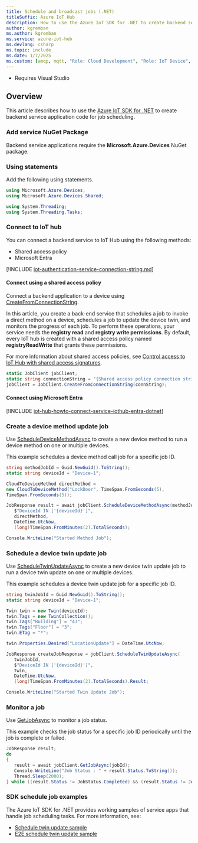 ```yaml
---
title: Schedule and broadcast jobs (.NET)
titleSuffix: Azure IoT Hub
description: How to use the Azure IoT SDK for .NET to create backend service application code for job scheduling.
author: kgremban
ms.author: kgremban
ms.service: azure-iot-hub
ms.devlang: csharp
ms.topic: include
ms.date: 1/7/2025
ms.custom: [amqp, mqtt, "Role: Cloud Development", "Role: IoT Device", devx-track-csharp, devx-track-dotnet]
---
```


  * Requires Visual Studio

## Overview

This article describes how to use the [Azure IoT SDK for .NET](https://github.com/Azure/azure-iot-sdk-csharp/blob/main/readme.md) to create backend service application code for job scheduling.

### Add service NuGet Package

Backend service applications require the **Microsoft.Azure.Devices** NuGet package.

### Using statements

Add the following using statements.

```csharp
using Microsoft.Azure.Devices;
using Microsoft.Azure.Devices.Shared;

using System.Threading;
using System.Threading.Tasks;
```

### Connect to IoT hub

You can connect a backend service to IoT Hub using the following methods:

* Shared access policy
* Microsoft Entra

[!INCLUDE [iot-authentication-service-connection-string.md](iot-authentication-service-connection-string.md)]

#### Connect using a shared access policy

Connect a backend application to a device using [CreateFromConnectionString](/dotnet/api/microsoft.azure.devices.jobclient.createfromconnectionstring).

In this article, you create a back-end service that schedules a job to invoke a direct method on a device, schedules a job to update the device twin, and monitors the progress of each job. To perform these operations, your service needs the **registry read** and **registry write permissions**. By default, every IoT hub is created with a shared access policy named **registryReadWrite** that grants these permissions.

For more information about shared access policies, see [Control access to IoT Hub with shared access signatures](/azure/iot-hub/authenticate-authorize-sas).

```csharp
static JobClient jobClient;
static string connectionString = "{Shared access policy connection string}";
jobClient = JobClient.CreateFromConnectionString(connString);
```

#### Connect using Microsoft Entra

[!INCLUDE [iot-hub-howto-connect-service-iothub-entra-dotnet](iot-hub-howto-connect-service-iothub-entra-dotnet.md)]

### Create a device method update job

Use [ScheduleDeviceMethodAsync](/dotnet/api/microsoft.azure.devices.jobclient.scheduledevicemethodasync) to create a new device method to run a device method on one or multiple devices.

This example schedules a device method call job for a specific job ID.

```csharp
string methodJobId = Guid.NewGuid().ToString();
static string deviceId = "Device-1";

CloudToDeviceMethod directMethod = 
new CloudToDeviceMethod("LockDoor", TimeSpan.FromSeconds(5), 
TimeSpan.FromSeconds(5));

JobResponse result = await jobClient.ScheduleDeviceMethodAsync(methodJobId,
   $"DeviceId IN ['{deviceId}']",
   directMethod,
   DateTime.UtcNow,
   (long)TimeSpan.FromMinutes(2).TotalSeconds);

Console.WriteLine("Started Method Job");
```

### Schedule a device twin update job

Use [ScheduleTwinUpdateAsync](/dotnet/api/microsoft.azure.devices.jobclient.scheduledevicemethodasync) to create a new device twin update job to run a device twin update on one or multiple devices.

This example schedules a device twin update job for a specific job ID.

```csharp
string twinJobId = Guid.NewGuid().ToString();
static string deviceId = "Device-1";

Twin twin = new Twin(deviceId);
twin.Tags = new TwinCollection();
twin.Tags["Building"] = "43";
twin.Tags["Floor"] = "3";
twin.ETag = "*";

twin.Properties.Desired["LocationUpdate"] = DateTime.UtcNow;

JobResponse createJobResponse = jobClient.ScheduleTwinUpdateAsync(
   twinJobId,
   $"DeviceId IN ['{deviceId}']", 
   twin, 
   DateTime.UtcNow, 
   (long)TimeSpan.FromMinutes(2).TotalSeconds).Result;

Console.WriteLine("Started Twin Update Job");
```

### Monitor a job

Use [GetJobAsync](/dotnet/api/microsoft.azure.devices.jobclient.getjobasync?#microsoft-azure-devices-jobclient-getjobasync(system-string)) to monitor a job status.

This example checks the job status for a specific job ID periodically until the job is complete or failed.

```csharp
JobResponse result;
do
{
   result = await jobClient.GetJobAsync(jobId);
   Console.WriteLine("Job Status : " + result.Status.ToString());
   Thread.Sleep(2000);
} while ((result.Status != JobStatus.Completed) && (result.Status != JobStatus.Failed));
```

### SDK schedule job examples

The Azure IoT SDK for .NET provides working samples of service apps that handle job scheduling tasks. For more information, see:

* [Schedule twin update sample](https://github.com/Azure/azure-iot-sdk-csharp/blob/main/iothub/service/samples/getting%20started/JobsSample/JobsSample.cs)
* [E2E schedule twin update sample](https://github.com/Azure/azure-iot-sdk-csharp/blob/86065001a92fedb42877722c6a57ae37e45eed30/e2e/test/iothub/service/IoTHubCertificateValidationE2ETest.cs#L69)
